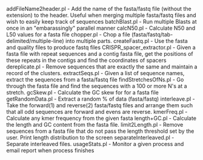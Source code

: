 addFileName2header.pl	-	Add the name of the fasta/fastq file (without the extension) to the header. Useful when merging multiple fasta/fastq files and wish to easily keep track of sequences
batchBlast.pl	-	Run multiple Blasts at once in an "embarassingly" parallel manner
calcN50.pl	-	Calculate N50 and L50 values for a fasta file
chopper.pl	-	Chop a file (fasta/fastq/tab-delimited/multiple-line) into multiple parts.
createFastq.pl	-	Use the fasta and quality files to produce fastq files
CRISPR_spacer_extractor.pl	-	Given a fasta file with repeat sequences and a contig fasta file, get the positions of these repeats in the contigs and find the coordinates of spacers	
dereplicate.pl	-	Remove sequences that are exactly the same and maintain a record of the clusters.
extractSeqs.pl	-	Given a list of sequence names, extract the sequences from a fasta/fastq file
findStretchesOfNs.pl	-	Go through the fasta file and find the sequences with a 100 or more N's at a stretch.
gcSkew.pl	-	Calculate the GC skew for for a fasta file
getRandomData.pl	-	Extract a random % of data (fasta/fastq)
interleave.pl	-	Take the forward(1) and reverse(2) fasta/fastq files and arrange them such that all odd sequences are forward and evens are reverse.
kmerFreq.pl		-	Calculate any kmer frequency from the given fasta
length+GC.pl	-	Calculate the length and  GC content from the fasta file.
limit2Length.pl	-	Remove sequences from a fasta file that do not pass the length threshold set by the user. Print length distribution to the screen
separateInterleaved.pl	-       Separate interleaved files.
usageStats.pl	-	Monitor a given process and email report when process finishes
